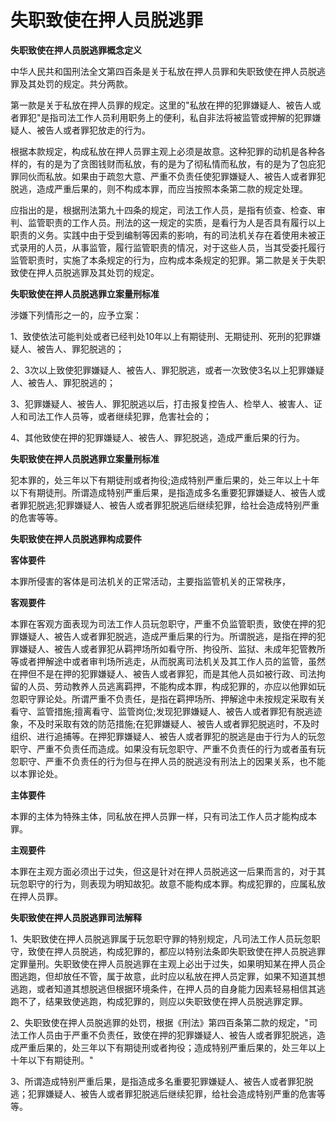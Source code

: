 # 失职致使在押人员脱逃罪

  

**失职致使在押人员脱逃罪概念定义**

中华人民共和国刑法全文第四百条是关于私放在押人员罪和失职致使在押人员脱逃罪及其处罚的规定。共分两款。

第一款是关于私放在押人员罪的规定。这里的"私放在押的犯罪嫌疑人、被告人或者罪犯"是指司法工作人员利用职务上的便利，私自非法将被监管或押解的犯罪嫌疑人、被告人或者罪犯放走的行为。　

根据本款规定，构成私放在押人员罪主观上必须是故意。这种犯罪的动机是各种各样的，有的是为了贪图钱财而私放，有的是为了彻私情而私放，有的是为了包庇犯罪同伙而私放。如果由于疏忽大意、严重不负责任使犯罪嫌疑人、被告人或者罪犯脱逃，造成严重后果的，则不构成本罪，而应当按照本条第二款的规定处理。

应指出的是，根据刑法第九十四条的规定，司法工作人员，是指有侦查、检查、审判、监管职责的工作人员。刑法的这一规定的实质，是看行为人是否具有履行以上职责的义务。实践中由于受到编制等因素的影响，有的司法机关存在着使用未被正式录用的人员，从事监管，履行监管职责的情况，对于这些人员，当其受委托履行监管职责时，实施了本条规定的行为，应构成本条规定的犯罪。第二款是关于失职致使在押人员脱逃罪及其处罚的规定。

**失职致使在押人员脱逃罪立案量刑标准**

涉嫌下列情形之一的，应予立案：

1、致使依法可能判处或者已经判处10年以上有期徒刑、无期徒刑、死刑的犯罪嫌疑人、被告人、罪犯脱逃的；

2、3次以上致使犯罪嫌疑人、被告人、罪犯脱逃，或者一次致使3名以上犯罪嫌疑人、被告人、罪犯脱逃的；

3、犯罪嫌疑人、被告人、罪犯脱逃以后，打击报复控告人、检举人、被害人、证人和司法工作人员等，或者继续犯罪，危害社会的；

4、其他致使在押的犯罪嫌疑人、被告人、罪犯脱逃，造成严重后果的行为。

**失职致使在押人员脱逃罪立案量刑标准**

犯本罪的，处三年以下有期徒刑或者拘役;造成特别严重后果的，处三年以上十年以下有期徒刑。所谓造成特别严重后果，是指造成多名重要犯罪嫌疑人、被告人或者罪犯脱逃;犯罪嫌疑人、被告人或者罪犯脱逃后继续犯罪，给社会造成特别严重的危害等等。


**失职致使在押人员脱逃罪构成要件**

**客体要件**

本罪所侵害的客体是司法机关的正常活动，主要指监管机关的正常秩序，

**客观要件**

本罪在客观方面表现为司法工作人员玩忽职守，严重不负监管职责，致使在押的犯罪嫌疑人、被告人或者罪犯脱逃，造成严重后果的行为。所谓脱逃，是指在押的犯罪嫌疑人、被告人或者罪犯从羁押场所如看守所、拘役所、监狱、未成年犯管教所等或者押解途中或者审判场所逃走，从而脱离司法机关及其工作人员的监管，虽然在押但不是在押的犯罪嫌疑人、被告人或者罪犯，而是其他人员如被行政、司法拘留的人员、劳动教养人员逃离羁押，不能构成本罪，构成犯罪的，亦应以他罪如玩忽职守罪论处。所谓严重不负责任，是指在羁押场所、押解途中未按规定采取有关看守、监管措施;擅离看守、监管岗位;发现犯罪嫌疑人、被告人或者罪犯有脱逃迹象，不及时采取有效的防范措施;在犯罪嫌疑人、被告人或者罪犯脱逃时，不及时组织、进行追捕等。在押犯罪嫌疑人、被告人或者罪犯的脱逃是由于行为人的玩忽职守、严重不负责任而造成。如果没有玩忽职守、严重不负责任的行为或者虽有玩忽职守、严重不负责任的行为但与在押人员的脱逃没有刑法上的因果关系，也不能以本罪论处。

**主体要件**

本罪的主体为特殊主体，同私放在押人员罪一样，只有司法工作人员才能构成本罪。

**主观要件**

本罪在主观方面必须出于过失，但这是针对在押人员脱逃这一后果而言的，对于其玩忽职守的行为，则表现为明知故犯。故意不能构成本罪。构成犯罪的，应属私放在押人员罪。

**失职致使在押人员脱逃罪司法解释**

1、失职致使在押人员脱逃罪属于玩忽职守罪的特别规定，凡司法工作人员玩忽职守，致使在押人员脱逃，构成犯罪的，都应以特别法条即失职致使在押人员脱逃罪定罪量刑。失职致使在押人员脱逃罪在主观上必出于过失，如果明知某在押人员企图逃跑，但却放任不管，属于故意，此时应以私放在押人员定罪，如果不知道其想逃跑，或者知道其想脱逃但根据环境条件，在押人员的自身能力因素轻易相信其逃跑不了，结果致使逃跑，构成犯罪的，则应以失职致使在押人员脱逃罪定罪。

2、失职致使在押人员脱逃罪的处罚，根据《刑法》第四百条第二款的规定，"司法工作人员由于严重不负责任，致使在押的犯罪嫌疑人、被告人或者罪犯脱逃，造成严重后果的，处三年以下有期徒刑或者拘役；造成特别严重后果的，处三年以上十年以下有期徒刑。"

3、所谓造成特别严重后果，是指造成多名重要犯罪嫌疑人、被告人或者罪犯脱逃；犯罪嫌疑人、被告人或者罪犯脱逃后继续犯罪，给社会造成特别严重的危害等等。